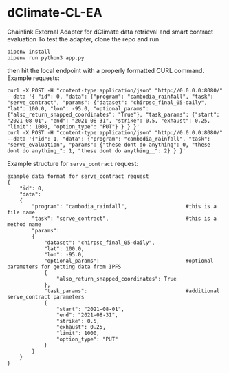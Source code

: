 # dClimate-CL-EA
Chainlink External Adapter for dClimate data retrieval and smart contract evaluation
To test the adapter, clone the repo and run 
```
pipenv install
pipenv run python3 app.py
```
then hit the local endpoint with a properly formatted CURL command.
Example requests:
```
curl -X POST -H "content-type:application/json" "http://0.0.0.0:8080/" --data '{ "id": 0, "data": {"program": "cambodia_rainfall", "task": "serve_contract", "params": {"dataset": "chirpsc_final_05-daily", "lat": 100.0, "lon": -95.0, "optional_params": {"also_return_snapped_coordinates": "True"}, "task_params": {"start": "2021-08-01", "end": "2021-08-31", "strike": 0.5, "exhaust": 0.25, "limit": 1000, "option_type": "PUT"} } } }'
curl -X POST -H "content-type:application/json" "http://0.0.0.0:8080/" --data '{"id": 1, "data": {"program": "cambodia_rainfall", "task": "serve_evaluation", "params": {"these dont do anything": 0, "these dont do anything_": 1, "these dont do anything__": 2} } }'
```
Example structure for ```serve_contract``` request:
```
example data format for serve_contract request
{
    "id": 0,
    "data":
    {
        "program": "cambodia_rainfall",                   #this is a file name
        "task": "serve_contract",                         #this is a method name
        "params":
        {
            "dataset": "chirpsc_final_05-daily",
            "lat": 100.0,
            "lon": -95.0,
            "optional_params":                            #optional parameters for getting data from IPFS
            {
                "also_return_snapped_coordinates": True
            },
            "task_params":                                #additional serve_contract parameters
            {
                "start": "2021-08-01",
                "end": "2021-08-31",
                "strike": 0.5,
                "exhaust": 0.25,
                "limit": 1000,
                "option_type": "PUT"
            }
        }
    }
}
```
